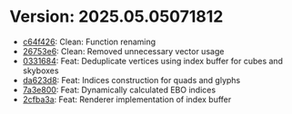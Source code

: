 # Version: 2025.05.05071812

* [c64f426](https://github.com/ford-jones/lazarus/commit/c64f4261033af416debdab8b8d2a814c95dedb87): Clean: Function renaming
* [26753e6](https://github.com/ford-jones/lazarus/commit/26753e6b5c20ea6d7fa32c18cb398f91c34f9c4c): Clean: Removed unnecessary vector usage
* [0331684](https://github.com/ford-jones/lazarus/commit/0331684ed3fcdd345ae1587220e3aad49b92ebb0): Feat: Deduplicate vertices using index buffer for cubes and skyboxes
* [da623d8](https://github.com/ford-jones/lazarus/commit/da623d8295cde3ef785ca5edd30d3a4af2ab9885): Feat: Indices construction for quads and glyphs
* [7a3e800](https://github.com/ford-jones/lazarus/commit/7a3e8006d1fb88b472f51935e4d46e59c2e1e2b9): Feat: Dynamically calculated EBO indices
* [2cfba3a](https://github.com/ford-jones/lazarus/commit/2cfba3a33fa38e8a394582518a9018d474fec1e6): Feat: Renderer implementation of index buffer
